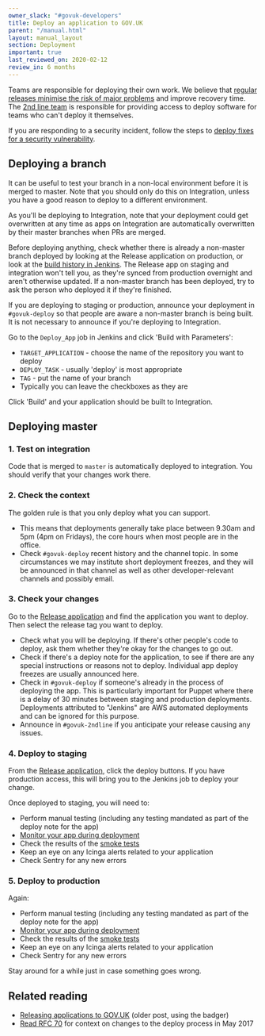 ```yaml
---
owner_slack: "#govuk-developers"
title: Deploy an application to GOV.UK
parent: "/manual.html"
layout: manual_layout
section: Deployment
important: true
last_reviewed_on: 2020-02-12
review_in: 6 months
---
```


Teams are responsible for deploying their own work. We believe that [regular releases minimise the risk of major problems][reg] and improve recovery time. The [2nd line team][2l] is responsible for providing access to deploy software for teams who can't deploy it themselves.

If you are responding to a security incident, follow the steps to [deploy fixes for a security vulnerability][sec].

[2l]: /manual/welcome-to-2nd-line.html
[reg]: https://gds.blog.gov.uk/2012/11/02/regular-releases-reduce-risk
[sec]: /manual/deploy-fixes-for-a-security-vulnerability.html

## Deploying a branch

It can be useful to test your branch in a non-local environment before it is merged to master. Note that you should only do this on Integration, unless you have a good reason to deploy to a different environment.

As you'll be deploying to Integration, note that your deployment could get overwritten at any time as apps on Integration are automatically overwritten by their master branches when PRs are merged.

Before deploying anything, check whether there is already a non-master branch deployed by looking at the Release application on production, or look at the [build history in Jenkins](https://deploy.integration.publishing.service.gov.uk/job/Deploy_App/). The Release app on staging and integration won't tell you, as they're synced from production overnight and aren't otherwise updated. If a non-master branch has been deployed, try to ask the person who deployed it if they're finished.

If you are deploying to staging or production, announce your deployment in `#govuk-deploy` so that people are aware a non-master branch is being built. It is not necessary to announce if you're deploying to Integration.

Go to the `Deploy_App` job in Jenkins and click 'Build with Parameters':

- `TARGET_APPLICATION` - choose the name of the repository you want to deploy
- `DEPLOY_TASK` - usually 'deploy' is most appropriate
- `TAG` - put the name of your branch
- Typically you can leave the checkboxes as they are

Click 'Build' and your application should be built to Integration.

## Deploying master

### 1. Test on integration

Code that is merged to `master` is automatically deployed to integration. You should verify that your changes work there.

### 2. Check the context

The golden rule is that you only deploy what you can support.

- This means that deployments generally take place between 9.30am and 5pm (4pm on Fridays), the core hours when most people are in the office.
- Check `#govuk-deploy` recent history and the channel topic. In some circumstances we may institute short deployment freezes, and they will be announced in that channel as well as other developer-relevant channels and possibly email.

### 3. Check your changes

Go to the [Release application](https://release.publishing.service.gov.uk) and find the application you want to deploy. Then select the release tag you want to deploy.

- Check what you will be deploying. If there's other people's code to deploy, ask them whether they're okay for the changes to go out.
- Check if there's a deploy note for the application, to see if there are any special instructions or reasons not to deploy. Individual app deploy freezes are usually announced here.
- Check in `#govuk-deploy` if someone's already in the process of deploying the app. This is particularly important for Puppet where there is a delay of 30 minutes between staging and production deployments. Deployments attributed to "Jenkins" are AWS automated deployments and can be ignored for this purpose.
- Announce in `#govuk-2ndline` if you anticipate your release causing any issues.

### 4. Deploy to staging

From the [Release application](https://release.publishing.service.gov.uk), click the deploy buttons. If you have production access, this will bring you to the Jenkins job to deploy your change.

Once deployed to staging, you will need to:

- Perform manual testing (including any testing mandated as part of the deploy note for the app)
- [Monitor your app during deployment](/manual/deployment-dashboards.html)
- Check the results of the [smoke tests](https://github.com/alphagov/smokey)
- Keep an eye on any Icinga alerts related to your application
- Check Sentry for any new errors

### 5. Deploy to production

Again:

- Perform manual testing (including any testing mandated as part of the deploy note for the app)
- [Monitor your app during deployment](/manual/deployment-dashboards.html)
- Check the results of the [smoke tests](https://github.com/alphagov/smokey)
- Keep an eye on any Icinga alerts related to your application
- Check Sentry for any new errors

Stay around for a while just in case something goes wrong.

## Related reading

- [Releasing applications to GOV.UK](https://gdstechnology.blog.gov.uk/2014/09/10/releasing-applications-to-gov-uk/) (older post, using the badger)
- [Read RFC 70](https://github.com/alphagov/govuk-rfcs/blob/master/rfc-070-path-towards-continuous-deployment-cd.md) for context on changes to the deploy process in May 2017
